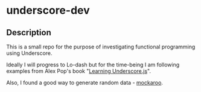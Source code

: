 # underscore-dev

## Description

This is a small repo for the purpose of investigating functional programming using Underscore.

Ideally I will progress to Lo-dash but for the time-being I am following examples from  Alex Pop's book "[Learning Underscore.js](http://bit.ly/1JwvBOO)". 

Also, I found a good way to generate random data - [mockaroo](https://www.mockaroo.com).


